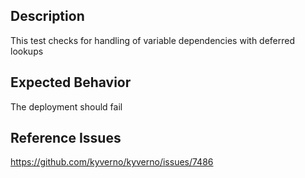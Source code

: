 ## Description

This test checks for handling of variable dependencies with deferred lookups

## Expected Behavior

The deployment should fail

## Reference Issues

https://github.com/kyverno/kyverno/issues/7486

